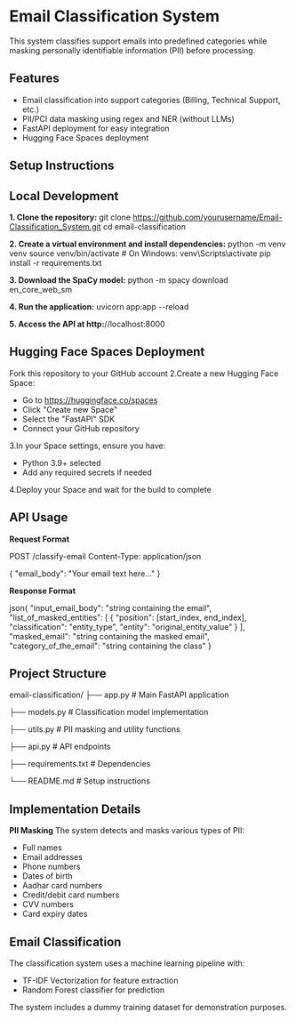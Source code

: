 # Email Classification System
This system classifies support emails into predefined categories while masking personally identifiable information (PII) before processing.

## Features

+ Email classification into support categories (Billing, Technical Support, etc.)
+ PII/PCI data masking using regex and NER (without LLMs)
+ FastAPI deployment for easy integration
+ Hugging Face Spaces deployment

## Setup Instructions
## Local Development

__1. Clone the repository:__
git clone https://github.com/yourusername/Email-Classification_System.git
cd email-classification

__2. Create a virtual environment and install dependencies:__
python -m venv venv
source venv/bin/activate  # On Windows: venv\Scripts\activate
pip install -r requirements.txt

__3. Download the SpaCy model:__
python -m spacy download en_core_web_sm

__4. Run the application:__
uvicorn app:app --reload

__5. Access the API at http:__//localhost:8000

## Hugging Face Spaces Deployment

Fork this repository to your GitHub account
2.Create a new Hugging Face Space:

+ Go to https://huggingface.co/spaces
+ Click "Create new Space"
+ Select the "FastAPI" SDK
+ Connect your GitHub repository

3.In your Space settings, ensure you have:

+ Python 3.9+ selected
+ Add any required secrets if needed

4.Deploy your Space and wait for the build to complete

## API Usage
__Request Format__

POST /classify-email
Content-Type: application/json

{
  "email_body": "Your email text here..."
}

__Response Format__

json{
  "input_email_body": "string containing the email",
  "list_of_masked_entities": [
    {
      "position": [start_index, end_index],
      "classification": "entity_type",
      "entity": "original_entity_value"
    }
  ],
  "masked_email": "string containing the masked email",
  "category_of_the_email": "string containing the class"
}

## Project Structure

email-classification/
├── app.py              # Main FastAPI application

├── models.py           # Classification model implementation

├── utils.py            # PII masking and utility functions

├── api.py              # API endpoints

├── requirements.txt    # Dependencies

└── README.md           # Setup instructions

## Implementation Details
__PII Masking__
The system detects and masks various types of PII:

+ Full names
+ Email addresses
+ Phone numbers
+ Dates of birth
+ Aadhar card numbers
+ Credit/debit card numbers
+ CVV numbers
+ Card expiry dates

## Email Classification
The classification system uses a machine learning pipeline with:

+ TF-IDF Vectorization for feature extraction
+ Random Forest classifier for prediction

The system includes a dummy training dataset for demonstration purposes.






